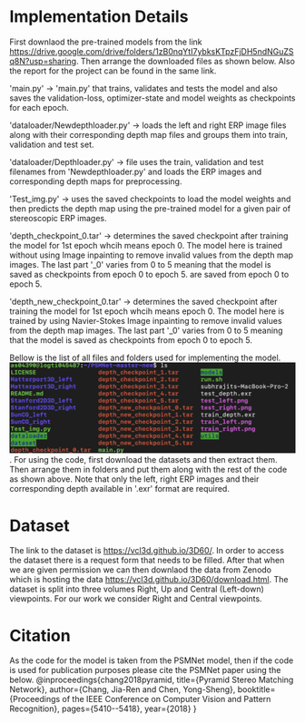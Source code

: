 # Implementation Details
First downlaod the pre-trained models from the link https://drive.google.com/drive/folders/1zB0nqYtI7ybksKTpzFjDH5ndNGuZSq8N?usp=sharing.
Then arrange the downloaded files as shown below. Also the report for the project can be found in the same link.


'main.py' -> 'main.py' that trains, validates and tests the model and also saves the validation-loss, optimizer-state and model weights as checkpoints for each epoch.

'dataloader/Newdepthloader.py' -> loads the left and right ERP image files along with their corresponding depth map files and groups them into train, validation and test set.

'dataloader/Depthloader.py' -> file uses the train, validation and test filenames from 'Newdepthloader.py' and loads the ERP images and corresponding depth maps for preprocessing.

'Test_img.py' -> uses the saved checkpoints to load the model weights and then predicts the depth map using the pre-trained model for a given pair of stereoscopic ERP images.

'depth_checkpoint_0.tar' -> determines the saved checkpoint after training the model for 1st epoch whcih means epoch 0. The model here is trained without using Image inpainting to remove invalid values from the depth map images. The last part '_0' varies from 0 to 5 meaning that the model is saved as checkpoints from epoch 0 to epoch 5. are saved from epoch 0 to epoch 5.


'depth_new_checkpoint_0.tar' -> determines the saved checkpoint after training the model for 1st epoch whcih means epoch 0. The model here is trained by using Navier-Stokes Image inpainting to remove invalid values from the depth map images. The last part '_0' varies from 0 to 5 meaning that the model is saved as checkpoints from epoch 0 to epoch 5.

Bellow is the list of all files and folders used for implementing the model.
![alt text](ls_filelist2.png "File list").
For using the code, first download the datasets and then extract them. Then arrange them in folders and put them along with the rest of the code as shown above. Note that only the left, right ERP images and their corresponding depth available in '.exr' format are required.


# Dataset
The link to the dataset is https://vcl3d.github.io/3D60/. In order to access the dataset there is a request form that needs to be filled. After that when we are given permission we can then downlaod the data from Zenodo which is hosting the data https://vcl3d.github.io/3D60/download.html. The dataset is split into three volumes Right, Up and Central (Left-down) viewpoints. For our work we consider Right and Central viewpoints.
# Citation 
As the code for the model is taken from the PSMNet model, then if the code is used for publication purposes please cite the PSMNet paper using the below.
@inproceedings{chang2018pyramid,
  title={Pyramid Stereo Matching Network},
  author={Chang, Jia-Ren and Chen, Yong-Sheng},
  booktitle={Proceedings of the IEEE Conference on Computer Vision and Pattern Recognition},
  pages={5410--5418},
  year={2018}
}




